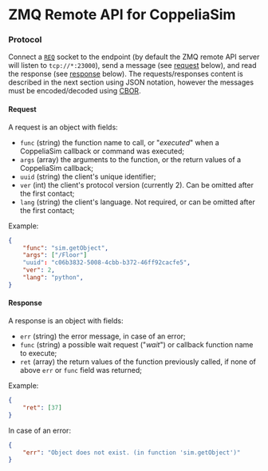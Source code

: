 # ZMQ Remote API for CoppeliaSim

### Protocol

Connect a [`REQ`](https://zeromq.org/socket-api/#req-socket) socket to the endpoint (by default the ZMQ remote API server will listen to `tcp://*:23000`), send a message (see [request](#request) below), and read the response (see [response](#response) below). The requests/responses content is described in the next section using JSON notation, however the messages must be encoded/decoded using [CBOR](https://cbor.io).

#### Request

A request is an object with fields:
- `func` (string) the function name to call, or "_*executed*_" when a CoppeliaSim callback or command was executed;
- `args` (array) the arguments to the function, or the return values of a CoppeliaSim callback;
- `uuid` (string) the client's unique identifier;
- `ver` (int) the client's protocol version (currently 2). Can be omitted after the first contact;
- `lang` (string) the client's language. Not required, or can be omitted after the first contact;

Example:

```json
{
    "func": "sim.getObject",
    "args": ["/Floor"]
    "uuid": "c06b3832-5008-4cbb-b372-46ff92cacfe5",
    "ver": 2,
    "lang": "python",
}
```

#### Response

A response is an object with fields:
- `err` (string) the error message, in case of an error;
- `func` (string) a possible wait request ("_*wait*_") or callback function name to execute;
- `ret` (array) the return values of the function previously called, if none of above `err` or `func` field was returned;

Example:

```json
{
    "ret": [37]
}
```

In case of an error:

```json
{
    "err": "Object does not exist. (in function 'sim.getObject')"
}
```

